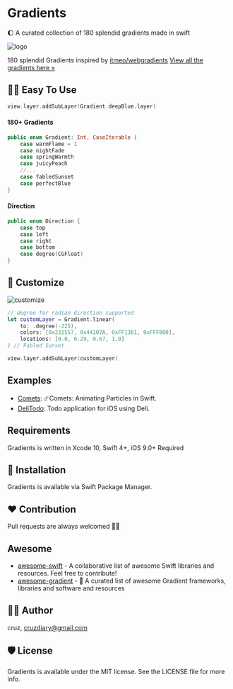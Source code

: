 # Gradients

🌔 A curated collection of 180 splendid gradients made in swift

![logo](README/gradients.png)

180 splendid Gradients inspired by [itmeo/webgradients](https://github.com/itmeo/webgradients)
[View all the gradients here »](https://webgradients.com)

## 🏄🏼 Easy To Use
```swift
view.layer.addSubLayer(Gradient.deepBlue.layer)
```

#### 180+ Gradients
```swift
public enum Gradient: Int, CaseIterable {
    case warmFlame = 1
    case nightFade
    case springWarmth
    case juicyPeach
    //...
    case fabledSunset
    case perfectBlue
}
```

#### Direction
```swift
public enum Direction {
    case top
    case left
    case right
    case bottom
    case degree(CGFloat)
}
```

## 🎨 Customize

![customize](README/custom.png)
```swift
// degree for radian direction supported
let customLayer = Gradient.linear(
    to: .degree(-225),
    colors: [0x231557, 0x44107A, 0xFF1361, 0xFFF800],
    locations: [0.0, 0.29, 0.67, 1.0]
) // Fabled Sunset

view.layer.addSubLayer(customLayer)
```

## Examples
* [Comets](https://github.com/cruisediary/Comets): ☄️Comets: Animating Particles in Swift.
* [DeliTodo](https://github.com/kawoou/DeliTodo): Todo application for iOS using Deli.

## Requirements
Gradients is written in  Xcode 10, Swift 4+, iOS 9.0+ Required

## 📲 Installation
Gradients is available via Swift Package Manager.

## ❤️ Contribution
Pull requests are always welcomed 🏄🏼

## Awesome
* [awesome-swift](https://github.com/matteocrippa/awesome-swift) - A collaborative list of awesome Swift libraries and resources. Feel free to contribute!
* [awesome-gradient](https://github.com/cruisediary/awesome-gradient) - 🌈 A curated list of awesome Gradient frameworks, libraries and software and resources

## 👨‍💻 Author
cruz, cruzdiary@gmail.com

## 🛡 License

Gradients is available under the MIT license. See the LICENSE file for more info.
